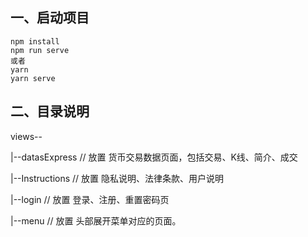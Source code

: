 ## 一、启动项目

```
npm install
npm run serve
或者
yarn
yarn serve
```

## 二、目录说明

views--

|--datasExpress    // 放置 货币交易数据页面，包括交易、K线、简介、成交

|--Instructions   // 放置 隐私说明、法律条款、用户说明

|--login  // 放置 登录、注册、重置密码页

|--menu // 放置 头部展开菜单对应的页面。